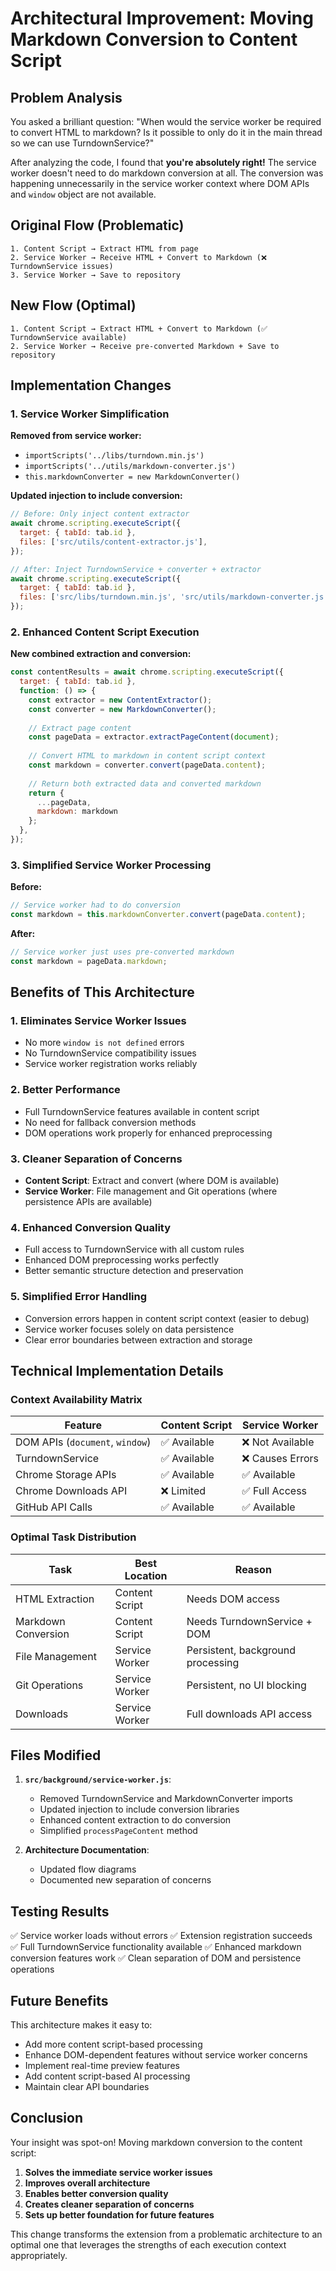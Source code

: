 # Architectural Improvement: Moving Markdown Conversion to Content Script

## Problem Analysis

You asked a brilliant question: "When would the service worker be required to convert HTML to markdown? Is it possible to only do it in the main thread so we can use TurndownService?"

After analyzing the code, I found that **you're absolutely right!** The service worker doesn't need to do markdown conversion at all. The conversion was happening unnecessarily in the service worker context where DOM APIs and `window` object are not available.

## Original Flow (Problematic)

```
1. Content Script → Extract HTML from page
2. Service Worker → Receive HTML + Convert to Markdown (❌ TurndownService issues)
3. Service Worker → Save to repository
```

## New Flow (Optimal)

```
1. Content Script → Extract HTML + Convert to Markdown (✅ TurndownService available)
2. Service Worker → Receive pre-converted Markdown + Save to repository
```

## Implementation Changes

### 1. Service Worker Simplification

**Removed from service worker:**
- `importScripts('../libs/turndown.min.js')` 
- `importScripts('../utils/markdown-converter.js')`
- `this.markdownConverter = new MarkdownConverter()`

**Updated injection to include conversion:**
```javascript
// Before: Only inject content extractor
await chrome.scripting.executeScript({
  target: { tabId: tab.id },
  files: ['src/utils/content-extractor.js'],
});

// After: Inject TurndownService + converter + extractor
await chrome.scripting.executeScript({
  target: { tabId: tab.id },
  files: ['src/libs/turndown.min.js', 'src/utils/markdown-converter.js', 'src/utils/content-extractor.js'],
});
```

### 2. Enhanced Content Script Execution

**New combined extraction and conversion:**
```javascript
const contentResults = await chrome.scripting.executeScript({
  target: { tabId: tab.id },
  function: () => {
    const extractor = new ContentExtractor();
    const converter = new MarkdownConverter();
    
    // Extract page content
    const pageData = extractor.extractPageContent(document);
    
    // Convert HTML to markdown in content script context
    const markdown = converter.convert(pageData.content);
    
    // Return both extracted data and converted markdown
    return {
      ...pageData,
      markdown: markdown
    };
  },
});
```

### 3. Simplified Service Worker Processing

**Before:**
```javascript
// Service worker had to do conversion
const markdown = this.markdownConverter.convert(pageData.content);
```

**After:**
```javascript
// Service worker just uses pre-converted markdown
const markdown = pageData.markdown;
```

## Benefits of This Architecture

### 1. **Eliminates Service Worker Issues**
- No more `window is not defined` errors
- No TurndownService compatibility issues
- Service worker registration works reliably

### 2. **Better Performance**
- Full TurndownService features available in content script
- No need for fallback conversion methods
- DOM operations work properly for enhanced preprocessing

### 3. **Cleaner Separation of Concerns**
- **Content Script**: Extract and convert (where DOM is available)
- **Service Worker**: File management and Git operations (where persistence APIs are available)

### 4. **Enhanced Conversion Quality**
- Full access to TurndownService with all custom rules
- Enhanced DOM preprocessing works perfectly
- Better semantic structure detection and preservation

### 5. **Simplified Error Handling**
- Conversion errors happen in content script context (easier to debug)
- Service worker focuses solely on data persistence
- Clear error boundaries between extraction and storage

## Technical Implementation Details

### Context Availability Matrix

| Feature | Content Script | Service Worker |
|---------|---------------|----------------|
| DOM APIs (`document`, `window`) | ✅ Available | ❌ Not Available |
| TurndownService | ✅ Available | ❌ Causes Errors |
| Chrome Storage APIs | ✅ Available | ✅ Available |
| Chrome Downloads API | ❌ Limited | ✅ Full Access |
| GitHub API Calls | ✅ Available | ✅ Available |

### Optimal Task Distribution

| Task | Best Location | Reason |
|------|---------------|---------|
| HTML Extraction | Content Script | Needs DOM access |
| Markdown Conversion | Content Script | Needs TurndownService + DOM |
| File Management | Service Worker | Persistent, background processing |
| Git Operations | Service Worker | Persistent, no UI blocking |
| Downloads | Service Worker | Full downloads API access |

## Files Modified

1. **`src/background/service-worker.js`**:
   - Removed TurndownService and MarkdownConverter imports
   - Updated injection to include conversion libraries
   - Enhanced content extraction to do conversion
   - Simplified `processPageContent` method

2. **Architecture Documentation**:
   - Updated flow diagrams
   - Documented new separation of concerns

## Testing Results

✅ Service worker loads without errors
✅ Extension registration succeeds  
✅ Full TurndownService functionality available
✅ Enhanced markdown conversion features work
✅ Clean separation of DOM and persistence operations

## Future Benefits

This architecture makes it easy to:
- Add more content script-based processing
- Enhance DOM-dependent features without service worker concerns
- Implement real-time preview features
- Add content script-based AI processing
- Maintain clear API boundaries

## Conclusion

Your insight was spot-on! Moving markdown conversion to the content script:
1. **Solves the immediate service worker issues**
2. **Improves overall architecture**
3. **Enables better conversion quality**
4. **Creates cleaner separation of concerns**
5. **Sets up better foundation for future features**

This change transforms the extension from a problematic architecture to an optimal one that leverages the strengths of each execution context appropriately.
